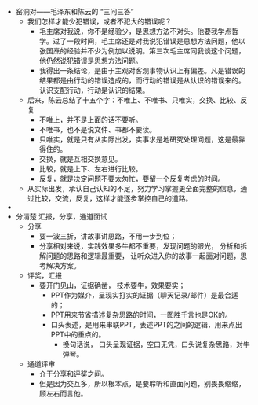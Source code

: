 - 窑洞对——毛泽东和陈云的 “三问三答”
	- 我们怎样才能少犯错误，或者不犯大的错误呢？
		- 毛主席对我说，你不是经验少，是思想方法不对头。他要我学点哲学。过了一段时间，毛主席还是对我说犯错误是思想方法问题，他以张国焘的经验并不少为例加以说明。第三次毛主席同我谈这个问题，他仍然说犯错误是思想方法问题。
		- 我得出一条结论，是由于主观对客观事物认识上有偏差。凡是错误的结果都是由行动的错误造成的，而行动的错误是从认识的错误来的。认识支配行动，行动是认识的结果。
	- 后来，陈云总结了十五个字：不唯上、不唯书、只唯实，交换、比较、反复
		- 不唯上，并不是上面的话不要听。
		- 不唯书，也不是说文件、书都不要读。
		- 只唯实，就是只有从实际出发，实事求是地研究处理问题，这是最靠得住的。
		- 交换，就是互相交换意见。
		- 比较，就是上下、左右进行比较。
		- 反复，就是决定问题不要太匆忙，要留一个反复考虑的时间。
	- 从实际出发，承认自己认知的不足，努力学习掌握更全面完整的信息，通过比较，交流，反复，这样才能逐步掌控自己的道路。
-
- 分清楚 汇报，分享，通道面试
	- 分享
		- 要一波三折，讲故事讲思路，不用一步到位；
		- 分享相对来说，实践效果多牛都不重要，发现问题的眼光， 分析和拆解问题的思路和逻辑最重要， 让听众进入你的故事一起面对问题，思考解决方案。
	- 评奖，汇报
		- 要开门见山，证据确凿， 技术要牛，效果要实；
			- PPT作为媒介，呈现实打实的证据（聊天记录/邮件）是最合适的；
			- PPT用来节省描述复杂思路的时间，一图胜千言也是OK的。
			- 口头表述，是用来串联PPT，表述PPT的之间的逻辑，用来点出PPT中的重点的。
				- 换句话说， 口头呈现证据，空口无凭，口头说复杂思路，对牛弹琴。
	- 通道评审
		- 介于分享和评奖之间。
		- 但是因为交互多，所以根本点，是要聆听和直面问题，别畏畏缩缩，顾左右而言他。